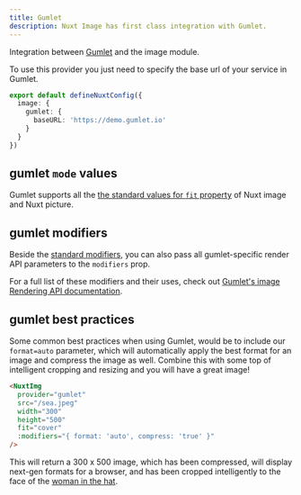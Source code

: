 ```yaml
---
title: Gumlet
description: Nuxt Image has first class integration with Gumlet.
---
```


Integration between [Gumlet](https://docs.gumlet.com/) and the image module.

To use this provider you just need to specify the base url of your service in Gumlet.

```ts [nuxt.config.ts]
export default defineNuxtConfig({
  image: {
    gumlet: {
      baseURL: 'https://demo.gumlet.io'
    }
  }
})
```

## gumlet `mode` values

Gumlet supports all the [the standard values for `fit` property](/usage/nuxt-img#fit) of Nuxt image and Nuxt picture.


## gumlet modifiers

Beside the [standard modifiers](/usage/nuxt-img#modifiers), you can also pass all gumlet-specific render API parameters to the `modifiers` prop.

For a full list of these modifiers and their uses, check out [Gumlet's image Rendering API documentation](https://docs.gumlet.com/reference/image-transform-size#mode).

## gumlet best practices

Some common best practices when using Gumlet, would be to include our `format=auto` parameter, which will automatically apply the best format for an image and compress the image as well. Combine this with some top of intelligent cropping and resizing and you will have a great image!

```html
<NuxtImg
  provider="gumlet"
  src="/sea.jpeg"
  width="300"
  height="500"
  fit="cover"
  :modifiers="{ format: 'auto', compress: 'true' }"
/>
```

This will return a 300 x 500 image, which has been compressed, will display next-gen formats for a browser, and has been cropped intelligently to the face of the [woman in the hat](https://demo.gumlet.io/sea.jpeg?format=auto&w=300&h=500&compress=true).


